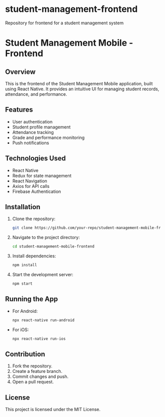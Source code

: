 # student-management-frontend
Repository for frontend for a student management system

# Student Management Mobile - Frontend

## Overview
This is the frontend of the Student Management Mobile application, built using React Native. It provides an intuitive UI for managing student records, attendance, and performance.

## Features
- User authentication
- Student profile management
- Attendance tracking
- Grade and performance monitoring
- Push notifications

## Technologies Used
- React Native
- Redux for state management
- React Navigation
- Axios for API calls
- Firebase Authentication

## Installation
1. Clone the repository:
   ```sh
   git clone https://github.com/your-repo/student-management-mobile-frontend.git
   ```
2. Navigate to the project directory:
   ```sh
   cd student-management-mobile-frontend
   ```
3. Install dependencies:
   ```sh
   npm install
   ```
4. Start the development server:
   ```sh
   npm start
   ```

## Running the App
- For Android:
  ```sh
  npx react-native run-android
  ```
- For iOS:
  ```sh
  npx react-native run-ios
  ```

## Contribution
1. Fork the repository.
2. Create a feature branch.
3. Commit changes and push.
4. Open a pull request.

## License
This project is licensed under the MIT License.


